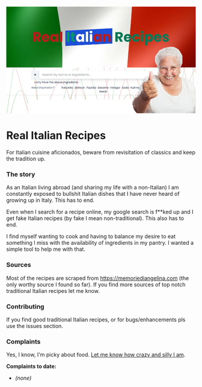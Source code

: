 ![header banner](src/public/og.webp)

Real Italian Recipes
===

For Italian cuisine aficionados, beware from revisitation of classics and keep the tradition up.

### The story

As an Italian living abroad (and sharing my life with a non-Italian) I am constantly exposed to bullshit Italian dishes that I have never heard of growing up in Italy. This has to end.

Even when I search for a recipe online, my google search is f**ked up and I get fake Italian recipes (by fake I mean non-traditional). This also has to end.

I find myself wanting to cook and having to balance my desire to eat something I miss with the availability of ingredients in my pantry. I wanted a simple tool to help me with that.

### Sources

Most of the recipes are scraped from https://memoriediangelina.com (the only worthy source I found so far).
If you find more sources of top notch traditional Italian recipes let me know.


### Contributing

If you find good traditional Italian recipes, or for bugs/enhancements pls use the issues section.


### Complaints

Yes, I know, I'm picky about food. [Let me know how crazy and silly I am](/../../issues/new?title=Complaint&body=%2A%2AInsert%20complaint%20here%2A%2A).


**Complaints to date:**

- *(none)*
